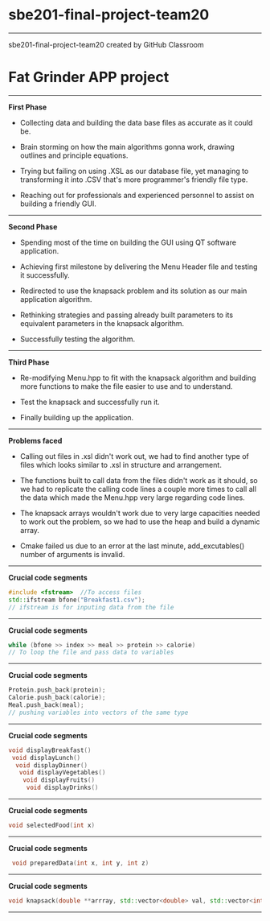 # sbe201-final-project-team20
---
sbe201-final-project-team20 created by GitHub Classroom
# Fat Grinder APP project
---

**First Phase**

- Collecting data and building the data base files as accurate as it could be.

- Brain storming on how the main algorithms gonna work, drawing outlines and principle equations.

- Trying but failing on using .XSL as our database file, yet managing to transforming it into .CSV that's more programmer's friendly file type.

- Reaching out for professionals and experienced personnel to assist on building a friendly GUI.

---

**Second Phase**

- Spending most of the time on building the GUI using QT software application.

- Achieving first milestone by delivering the Menu Header file and testing it successfully.

- Redirected to use the knapsack problem and its solution as our main application algorithm.

- Rethinking strategies and passing already built parameters to its equivalent parameters in the knapsack algorithm.

- Successfully testing the algorithm.
---

**Third Phase**

- Re-modifying Menu.hpp to fit with the knapsack algorithm and building more functions to make the file easier to use and to understand.

- Test the knapsack and successfully run it.

- Finally building up the application.

---

**Problems faced**

- Calling out files in .xsl didn't work out, we had to find another type of files which looks similar to .xsl in structure and arrangement.

- The functions built to call data from the files didn't work as it should, so we had to replicate the calling code lines a couple more times to call all the data which made the Menu.hpp very large regarding code lines.

- The knapsack arrays wouldn't work due to very large capacities needed to work out the problem, so we had to use the heap and build a dynamic array.

- Cmake failed us due to an error at the last minute, add_excutables() number of arguments is invalid.

---

**Crucial code segments**

```c++
#include <fstream>  //To access files
std::ifstream bfone("Breakfast1.csv");
// ifstream is for inputing data from the file
```
---
**Crucial code segments**
```c++
while (bfone >> index >> meal >> protein >> calorie)
// To loop the file and pass data to variables
```
---
**Crucial code segments**
```c++
Protein.push_back(protein);
Calorie.push_back(calorie);
Meal.push_back(meal);
// pushing variables into vectors of the same type
```
---
**Crucial code segments**
```c++
void displayBreakfast()
 void displayLunch()
  void displayDinner()
   void displayVegetables()
    void displayFruits()
     void displayDrinks()
```
---
**Crucial code segments**

```c++
void selectedFood(int x)
```
---
**Crucial code segments**
```c++
 void preparedData(int x, int y, int z)
```
---
**Crucial code segments**
```c++
void knapsack(double **arrray, std::vector<double> val, std::vector<int> w, int items, int capacity)
```
---
